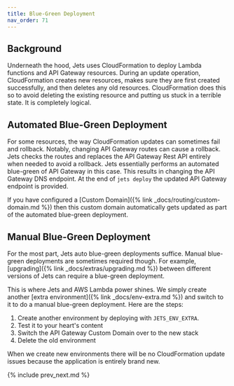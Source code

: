 ```yaml
---
title: Blue-Green Deployment
nav_order: 71
---
```


## Background

Underneath the hood, Jets uses CloudFormation to deploy Lambda functions and API Gateway resources. During an update operation, CloudFormation creates new resources, makes sure they are first created successfully, and then deletes any old resources. CloudFormation does this so to avoid deleting the existing resource and putting us stuck in a terrible state. It is completely logical.

## Automated Blue-Green Deployment

For some resources, the way CloudFormation updates can sometimes fail and rollback. Notably, changing API Gateway routes can cause a rollback.  Jets checks the routes and replaces the API Gateway Rest API entirely when needed to avoid a rollback.  Jets essentially performs an automated blue-green of API Gateway in this case.  This results in changing the API Gateway DNS endpoint.  At the end of `jets deploy` the updated API Gateway endpoint is provided.

If you have configured a [Custom Domain]({% link _docs/routing/custom-domain.md %}) then this custom domain automatically gets updated as part of the automated blue-green deployment.

## Manual Blue-Green Deployment

For the most part, Jets auto blue-green deployments suffice.  Manual blue-green deployments are sometimes required though.  For example, [upgrading]({% link _docs/extras/upgrading.md %}) between different versions of Jets can require a blue-green deployment.

This is where Jets and AWS Lambda power shines. We simply create another [extra environment]({% link _docs/env-extra.md %}) and switch to it to do a manual blue-green deployment.  Here are the steps:

1. Create another environment by deploying with `JETS_ENV_EXTRA`.
2. Test it to your heart's content
3. Switch the API Gateway Custom Domain over to the new stack
4. Delete the old environment

When we create new environments there will be no CloudFormation update issues because the application is entirely brand new.

{% include prev_next.md %}